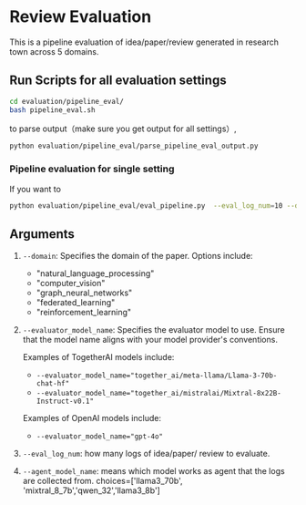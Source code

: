 # Review Evaluation

This is a pipeline evaluation of idea/paper/review generated in research town across 5 domains.

## Run Scripts for all evaluation settings

```bash
cd evaluation/pipeline_eval/
bash pipeline_eval.sh
```
to parse output（make sure you get output for all settings）,
```bash
python evaluation/pipeline_eval/parse_pipeline_eval_output.py
```
### Pipeline evaluation for single setting
If you want to 
```bash
python evaluation/pipeline_eval/eval_pipeline.py  --eval_log_num=10 --domain='computer_vision' --agent_model_name="llama3_70b" --evaluator_model_name="gpt-4o"
```



## Arguments

1. `--domain`: Specifies the domain of the paper. Options include:
   - "natural_language_processing"
   - "computer_vision"
   - "graph_neural_networks"
   - "federated_learning"
   - "reinforcement_learning"

2. `--evaluator_model_name`: Specifies the evaluator model to use. Ensure that the model name aligns with your model provider's conventions. 

   Examples of TogetherAI models include:
   - `--evaluator_model_name="together_ai/meta-llama/Llama-3-70b-chat-hf"`
   - `--evaluator_model_name="together_ai/mistralai/Mixtral-8x22B-Instruct-v0.1"`

   Examples of OpenAI models include:
   - `--evaluator_model_name="gpt-4o"`
3. `--eval_log_num`: how many logs of idea/paper/ review to evaluate. 
4. `--agent_model_name`: means which model works as agent that the logs are collected from.  choices=['llama3_70b', 'mixtral_8_7b','qwen_32','llama3_8b']


